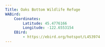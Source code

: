 ```yaml
---
Title: Oaks Bottom Wildlife Refuge
WABird:
    Coordinates:
        Latitude: 45.4776166
        Longitude: -122.6553154
    EBird: 
        - https://ebird.org/hotspot/L453974
---
```


